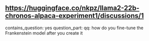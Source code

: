 ## https://huggingface.co/nkpz/llama2-22b-chronos-alpaca-experiment1/discussions/1

contains_question: yes
question_part: qq: how do you fine-tune the Frankenstein model after you create it